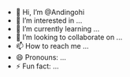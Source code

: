 - 👋 Hi, I’m @Andingohi
- 👀 I’m interested in ...
- 🌱 I’m currently learning ...
- 💞️ I’m looking to collaborate on ...
- 📫 How to reach me ...
- 😄 Pronouns: ...
- ⚡ Fun fact: ...

<!---
Andingohi/Andingohi is a ✨ special ✨ repository because its `README.md` (this file) appears on your GitHub profile.
You can click the Preview link to take a look at your changes.
--->

